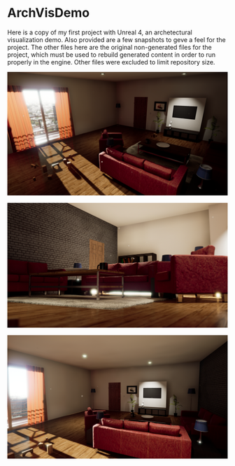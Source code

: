 # ArchVisDemo

Here is a copy of my first project with Unreal 4, an archetectural visualization demo. Also provided are a few snapshots to geve a feel for the project. The other files here are the original non-generated files for the project, which must be used to rebuild generated content in order to run properly in the engine. Other files were excluded to limit repository size.

![alt text](ArchVisShot1.png)

![alt text](ArchVisShot2.png)

![alt text](ArchVisShot3.png)
